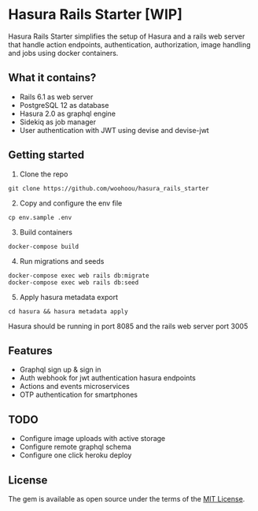 # Hasura Rails Starter [WIP]

Hasura Rails Starter simplifies the setup of Hasura and a rails web server that handle action endpoints, authentication, authorization, image handling and jobs using docker containers.

## What it contains?

- Rails 6.1 as web server
- PostgreSQL 12 as database
- Hasura 2.0 as graphql engine
- Sidekiq as job manager
- User authentication with JWT using devise and devise-jwt

## Getting started

1. Clone the repo

```
git clone https://github.com/woohoou/hasura_rails_starter
```

2. Copy and configure the env file

```
cp env.sample .env
```

3. Build containers

```
docker-compose build
```

4. Run migrations and seeds

```
docker-compose exec web rails db:migrate
docker-compose exec web rails db:seed
```

5. Apply hasura metadata export

```
cd hasura && hasura metadata apply
```

Hasura should be running in port 8085 and the rails web server port 3005

## Features

- Graphql sign up & sign in
- Auth webhook for jwt authentication hasura endpoints
- Actions and events microservices
- OTP authentication for smartphones

## TODO

- Configure image uploads with active storage
- Configure remote graphql schema
- Configure one click heroku deploy

## License

The gem is available as open source under the terms of the [MIT License](https://opensource.org/licenses/MIT).
